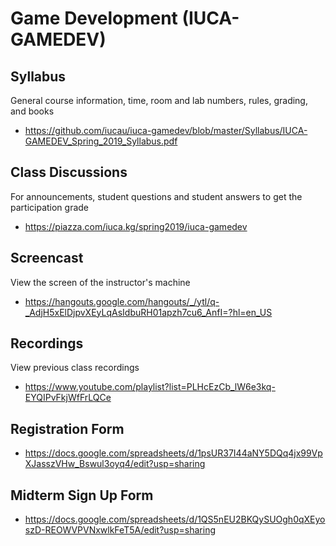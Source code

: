 # Game Development (IUCA-GAMEDEV)

## Syllabus

General course information, time, room and lab numbers, rules, grading, and
books

* <https://github.com/iucau/iuca-gamedev/blob/master/Syllabus/IUCA-GAMEDEV_Spring_2019_Syllabus.pdf>

## Class Discussions

For announcements, student questions and student answers to get the
participation grade

* <https://piazza.com/iuca.kg/spring2019/iuca-gamedev>

## Screencast

View the screen of the instructor's machine

* <https://hangouts.google.com/hangouts/_/ytl/q-_AdjH5xElDjpvXEyLqAsIdbuRH01apzh7cu6_AnfI=?hl=en_US>

## Recordings

View previous class recordings

* <https://www.youtube.com/playlist?list=PLHcEzCb_lW6e3kq-EYQIPvFkjWfFrLQCe>

## Registration Form

* <https://docs.google.com/spreadsheets/d/1psUR37I44aNY5DQq4jx99VpXJasszVHw_Bswul3oyq4/edit?usp=sharing>

## Midterm Sign Up Form

* <https://docs.google.com/spreadsheets/d/1QS5nEU2BKQySUOgh0qXEyoszD-REOWVPVNxwlkFeT5A/edit?usp=sharing>
